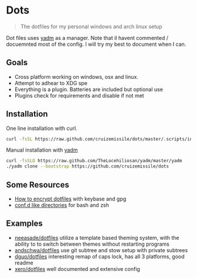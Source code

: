 # Dots

> The dotfiles for my personal windows and arch linux setup

Dot files uses [yadm] as a manager. Note that iI havent commented / docuemnted most of the config. I will try my best to document when I can.

## Goals

- Cross platform working on windows, osx and linux.
- Attempt to adhear to XDG spe
- Everything is a plugin. Batteries are included but optional use
- Plugins check for requirements and disable if not met

## Installation

One line installation with curl.

```bash
curl -fsSL https://raw.github.com/cruizemissile/dots/master/.scripts/install | bash -s --
```

Manual installation with [yadm]

```bash
curl -fsSLO https://raw.github.com/TheLocehiliosan/yadm/master/yadm
./yadm clone --bootstrap https://github.com/cruizemissile/dots
```

[yadm]: https://thelocehiliosan.github.io/yadm

## Some Resources

- [How to encrypt dotfiles](https://abdullah.today/2019/10/01/encrypted-dotfiles.html) with keybase and gpg
- [conf.d like directories](https://chr4.org/blog/2014/09/10/conf-dot-d-like-directories-for-zsh-slash-bash-dotfiles/)
    for bash and zsh

## Examples

- [neeasade/dotfiles](https://github.com/neeasade/dotfiles) utilize a template based theming system, with the ability to
    to switch between themes without restarting programs
- [andschwa/dotfiles](https://github.com/andschwa/dotfiles) use git subtree and stow setup with private subtrees
- [dguo/dotfiles](https://github.com/dguo/dotfiles) interesting remap of caps lock, has all 3 platforms, good readme
- [xero/dotfiles](https://github.com/xero/dotfiles) well documented and extensive config
